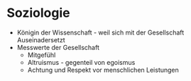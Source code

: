 # Soziologie
- Königin der Wissenschaft - weil sich mit der Gesellschaft Auseinadersetzt
- Messwerte der Gesellschaft
	- Mitgefühl
	- Altruismus - gegenteil von egoismus
	- Achtung und Respekt vor menschlichen Leistungen
